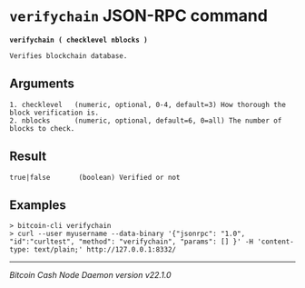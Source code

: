 `verifychain` JSON-RPC command
==============================

**`verifychain ( checklevel nblocks )`**

```
Verifies blockchain database.
```

Arguments
---------

```
1. checklevel   (numeric, optional, 0-4, default=3) How thorough the block verification is.
2. nblocks      (numeric, optional, default=6, 0=all) The number of blocks to check.
```

Result
------

```
true|false       (boolean) Verified or not
```

Examples
--------

```
> bitcoin-cli verifychain
> curl --user myusername --data-binary '{"jsonrpc": "1.0", "id":"curltest", "method": "verifychain", "params": [] }' -H 'content-type: text/plain;' http://127.0.0.1:8332/
```

***

*Bitcoin Cash Node Daemon version v22.1.0*
